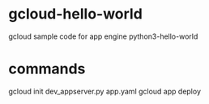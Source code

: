 # gcloud-hello-world
gcloud sample code for app engine python3-hello-world

# commands
gcloud init
dev_appserver.py app.yaml
gcloud app deploy
